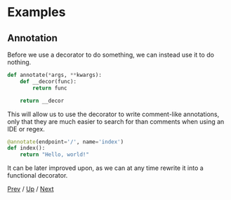 # Examples

## Annotation

Before we use a decorator to do something, we can instead use it to do nothing.

```python
def annotate(*args, **kwargs):
    def __decor(func):
        return func

    return __decor
```

This will allow us to use the decorator to write comment-like annotations,
only that they are much easier to search for than comments
when using an IDE or regex.

```python
@annotate(endpoint='/', name='index')
def index():
    return "Hello, world!"
```

It can be later improved upon,
as we can at any time rewrite it into a functional decorator.

[Prev](../README.md) /
[Up](../README.md) /
[Next](../2-register/README.md)
